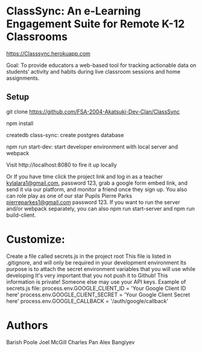 # ClassSync: An e-Learning Engagement Suite for Remote K-12 Classrooms

https://Classsync.herokuapp.com

Goal: To provide educators a web-based tool for tracking actionable data on students’ activity and habits during live classroom sessions and home assignments.

## Setup

git clone https://github.com/FSA-2004-Akatsuki-Dev-Clan/ClassSync

npm install

createdb class-sync: create postgres database 

npm run start-dev: start developer environment with local server and webpack

Visit http://localhost:8080 to fire it up locally

Or If you have time click the project link and log in as a teacher kylalara1@gmail.com, password 123, 
grab a google form embed link, and send it via our platform, and monitor a friend once they sign up.
You also can role play as one of our star Pupils Pierre Parks pierreparkes1@gmail.com password 123.
If you want to run the server and/or webpack separately, you can also npm run start-server and npm run build-client.

# Customize:

Create a file called secrets.js in the project root
This file is listed in .gitignore, and will only be required in your development environment
Its purpose is to attach the secret environment variables that you will use while developing
It's very important that you not push it to Github! This information is private! Someone else may use your API keys.
Example of secrets.js file:
process.env.GOOGLE_CLIENT_ID = 'Your Google Client ID here' process.env.GOOGLE_CLIENT_SECRET = 'Your Google Client Secret here' process.env.GOOGLE_CALLBACK = '/auth/google/callback'

# Authors

Barish Poole
Joel McGill
Charles Pan
Alex Bangiyev
